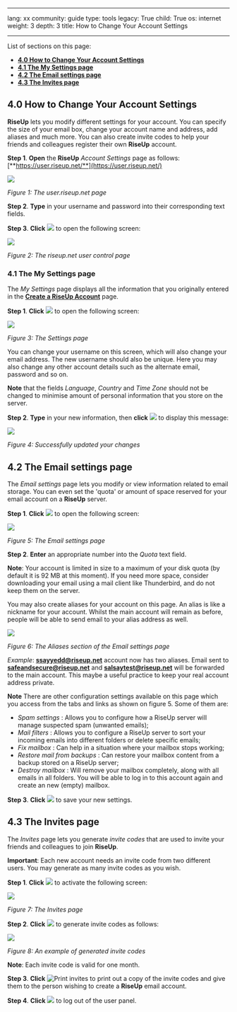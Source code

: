 

---

lang: xx
community: guide
type: tools
legacy: True
child: True
os: internet
weight: 3
depth: 3
title: How to Change Your Account Settings

---

List of sections on this page:

- [**4.0 How to Change Your Account Settings**](#4.0)
- [**4.1 The My Settings page**](#4.1)
- [**4.2 The Email settings page**](#4.2)
- [**4.3 The Invites page**](#4.3)


<a name="4.0"></a>
## 4.0 How to Change Your Account Settings ##

**RiseUp** lets you modify different settings for your account. You can specify the size of your email box, change your account name and address, add aliases and much more. You can also
create invite codes to help your friends and colleagues register their own **RiseUp** account. 

**Step 1**. **Open** the **RiseUp** *Account Settings* page as follows: [**https://user.riseup.net/**](https://user.riseup.net/)

![](/sbox/screen/riseup-en-1/21.png)

*Figure 1: The user.riseup.net page*

**Step 2**. **Type** in your username and password into their corresponding text fields.

**Step 3**. **Click** ![](/sbox/screen/riseup-en-1/22.png) to open the following screen:

![](/sbox/screen/riseup-en-1/23.png)

*Figure 2: The riseup.net user control page*

<a name="4.1"></a>
### 4.1 The My Settings page ###

The *My Settings* page displays all the information that you originally entered in the [**Create a RiseUp Account**](/riseup_createaccount) page. 

**Step 1**. **Click** ![](/sbox/screen/riseup-en-1/24.png) to open the following screen:

![](/sbox/screen/riseup-en-1/25.png)

*Figure 3: The Settings page*

You can change your username on this screen, which will also change your email address. The new username should also be unique. Here you may also change any other account details such as the alternate email, password and so on. 

**Note** that the fields *Language*, *Country* and *Time Zone* should not be changed to minimise amount of personal information that you store on the server.

**Step 2**. **Type** in your new information, then **click** ![](/sbox/screen/riseup-en-1/26.png) to display this message:

![](/sbox/screen/riseup-en-1/27.png)

*Figure 4: Successfully updated your changes*

<a name="4.2"></a>
## 4.2 The Email settings page ##

The *Email settings* page lets you modify or view information related to email storage. You can even set the 'quota' or amount of space reserved for your email account on a **RiseUp** server. 

**Step 1**. **Click** ![](/sbox/screen/riseup-en-1/28.png) to open the following screen:

![](/sbox/screen/riseup-en-1/29.png)

*Figure 5: The Email settings page*

**Step 2**. **Enter** an appropriate number into the *Quota* text field. 

**Note**: Your account is limited in size to a maximum of your disk quota (by default it is 92 MB at this moment). If you need more space, consider downloading your email using a mail client like Thunderbird, and do not keep them on the server.

You may also create aliases for your account on this page. An alias is like a nickname for your account. Whilst the main account will remain as before, people will be able to send email to your alias address as well. 

![](/sbox/screen/riseup-en-1/30.png)

*Figure 6: The Aliases section of the Email settings page*

*Example*: **ssayyedd@riseup.net** account now has two aliases. Email sent to **safeandsecure@riseup.net** and **salsaytest@riseup.net** will be forwarded to the main account. This maybe a useful practice to keep your real account address private.

**Note** There are other configuration settings available on this page which you access from the tabs and links as shown on figure 5. Some of them are:

* *Spam settings* : Allows you to configure how a RiseUp server will manage suspected spam (unwanted emails);
* *Mail filters* : Allows you to configure a RiseUp server to sort your incoming emails into different folders or delete specific emails;
* *Fix mailbox* : Can help in a situation where your mailbox stops working; 
* *Restore mail from backups* : Can restore your mailbox content from a backup stored on a RiseUp server;
* *Destroy mailbox* : Will remove your mailbox completely, along with all emails in all folders. You will be able to log in to this account again and create an new (empty) mailbox.


**Step 3**. **Click** ![](/sbox/screen/riseup-en-1/26.png) to save your new settings. 

<a name="4.3"></a>
## 4.3 The Invites page ##

The *Invites* page lets you generate *invite codes* that are used to invite your friends and colleagues to join **RiseUp**. 

**Important**: Each new account needs an invite code from two different users. You may generate as many invite codes as you wish. 

**Step 1**. **Click** ![](/sbox/screen/riseup-en-1/31.png) to activate the following screen:

![](/sbox/screen/riseup-en-1/32.png)

*Figure 7: The Invites page*

**Step 2**. **Click** ![](/sbox/screen/riseup-en-1/33.png) to generate invite codes as follows:

![](/sbox/screen/riseup-en-1/34.png)

*Figure 8: An example of generated invite codes*

**Note**: Each invite code is valid for one month.

**Step 3**. **Click** ![Print invites](/sbox/screen/riseup-en-1/35.png) to print out a copy of the invite codes and give them to the person wishing to create a **RiseUp** email account.

**Step 4**. **Click** ![](/sbox/screen/riseup-en-1/36.png) to log out of the user panel.

